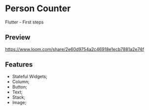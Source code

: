 # Person Counter
Flutter - First steps

## Preview
https://www.loom.com/share/2e60d9754a2c46918e1ecb7881a2e74f

## Features
- Stateful Widgets;
- Column;
- Button;
- Text;
- Stack;
- Image;
